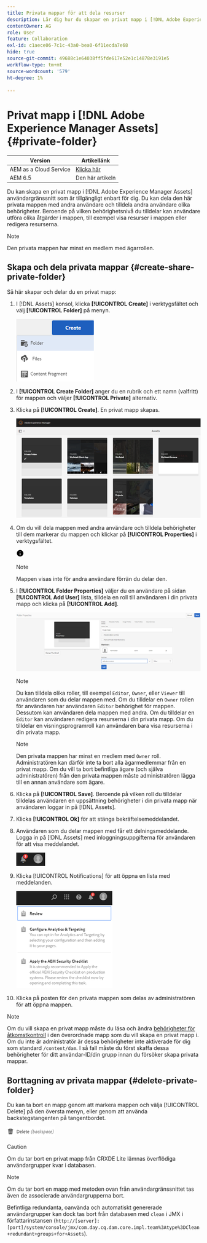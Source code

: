 ```yaml
---
title: Privata mappar för att dela resurser
description: Lär dig hur du skapar en privat mapp i [!DNL Adobe Experience Manager Assets] och dela det med andra användare och tilldela olika behörigheter till dem.
contentOwner: AG
role: User
feature: Collaboration
exl-id: c1aece06-7c1c-43a0-bea0-6f11ecda7e68
hide: true
source-git-commit: 49688c1e64038ff5fde617e52e1c14878e3191e5
workflow-type: tm+mt
source-wordcount: '579'
ht-degree: 1%

---
```


# Privat mapp i [!DNL Adobe Experience Manager Assets] {#private-folder}

| Version | Artikellänk |
| -------- | ---------------------------- |
| AEM as a Cloud Service | [Klicka här](https://experienceleague.adobe.com/docs/experience-manager-cloud-service/content/assets/manage/private-folder.html?lang=en) |
| AEM 6.5 | Den här artikeln |

Du kan skapa en privat mapp i [!DNL Adobe Experience Manager Assets] användargränssnitt som är tillgängligt enbart för dig. Du kan dela den här privata mappen med andra användare och tilldela andra användare olika behörigheter. Beroende på vilken behörighetsnivå du tilldelar kan användare utföra olika åtgärder i mappen, till exempel visa resurser i mappen eller redigera resurserna.

>[!NOTE]
>
>Den privata mappen har minst en medlem med ägarrollen.

## Skapa och dela privata mappar {#create-share-private-folder}

Så här skapar och delar du en privat mapp:

1. I [!DNL Assets] konsol, klicka **[!UICONTROL Create]** i verktygsfältet och välj **[!UICONTROL Folder]** på menyn.

   ![Skapa resursmapp](assets/Create-folder.png)

1. I **[!UICONTROL Create Folder]** anger du en rubrik och ett namn (valfritt) för mappen och väljer **[!UICONTROL Private]** alternativ.

1. Klicka på **[!UICONTROL Create]**. En privat mapp skapas.

   ![chlimage_1-413](assets/chlimage_1-413.png)

1. Om du vill dela mappen med andra användare och tilldela behörigheter till dem markerar du mappen och klickar på **[!UICONTROL Properties]** i verktygsfältet.

   ![infoalternativ](assets/do-not-localize/info-circle-icon.png)

   >[!NOTE]
   >
   >Mappen visas inte för andra användare förrän du delar den.

1. I **[!UICONTROL Folder Properties]** väljer du en användare på sidan **[!UICONTROL Add User]** lista, tilldela en roll till användaren i din privata mapp och klicka på **[!UICONTROL Add]**.

   ![chlimage_1-415](assets/chlimage_1-415.png)

   >[!NOTE]
   >
   >Du kan tilldela olika roller, till exempel `Editor`, `Owner`, eller `Viewer` till användaren som du delar mappen med. Om du tilldelar en `Owner` rollen för användaren har användaren `Editor` behörighet för mappen. Dessutom kan användaren dela mappen med andra. Om du tilldelar en `Editor` kan användaren redigera resurserna i din privata mapp. Om du tilldelar en visningsprogramroll kan användaren bara visa resurserna i din privata mapp.

   >[!NOTE]
   >
   >Den privata mappen har minst en medlem med `Owner` roll. Administratören kan därför inte ta bort alla ägarmedlemmar från en privat mapp. Om du vill ta bort befintliga ägare (och själva administratören) från den privata mappen måste administratören lägga till en annan användare som ägare.

1. Klicka på **[!UICONTROL Save]**. Beroende på vilken roll du tilldelar tilldelas användaren en uppsättning behörigheter i din privata mapp när användaren loggar in på [!DNL Assets].
1. Klicka **[!UICONTROL Ok]** för att stänga bekräftelsemeddelandet.
1. Användaren som du delar mappen med får ett delningsmeddelande. Logga in på [!DNL Assets] med inloggningsuppgifterna för användaren för att visa meddelandet.

   ![chlimage_1-416](assets/chlimage_1-416.png)

1. Klicka [!UICONTROL Notifications] för att öppna en lista med meddelanden.

   ![Förteckning över meddelanden](assets/Assets-Notification.png)

1. Klicka på posten för den privata mappen som delas av administratören för att öppna mappen.

>[!NOTE]
>
>Om du vill skapa en privat mapp måste du läsa och ändra [behörigheter för åtkomstkontroll](/help/sites-administering/security.md#permissions-in-aem) i den överordnade mapp som du vill skapa en privat mapp i. Om du inte är administratör är dessa behörigheter inte aktiverade för dig som standard `/content/dam`. I så fall måste du först skaffa dessa behörigheter för ditt användar-ID/din grupp innan du försöker skapa privata mappar.

## Borttagning av privata mappar {#delete-private-folder}

Du kan ta bort en mapp genom att markera mappen och välja [!UICONTROL Delete] på den översta menyn, eller genom att använda backstegstangenten på tangentbordet.

![ta bort alternativ på den översta menyn](assets/delete-option.png)

>[!CAUTION]
>
>Om du tar bort en privat mapp från CRXDE Lite lämnas överflödiga användargrupper kvar i databasen.

>[!NOTE]
>
>Om du tar bort en mapp med metoden ovan från användargränssnittet tas även de associerade användargrupperna bort.
>
>Befintliga redundanta, oanvända och automatiskt genererade användargrupper kan dock tas bort från databasen med `clean` i JMX i författarinstansen (`http://[server]:[port]/system/console/jmx/com.day.cq.dam.core.impl.team%3Atype%3DClean+redundant+groups+for+Assets`).
